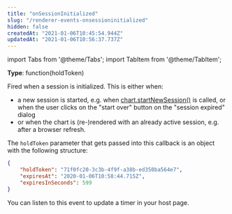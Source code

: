 ```yaml
---
title: "onSessionInitialized"
slug: "/renderer-events-onsessioninitialized"
hidden: false
createdAt: "2021-01-06T10:45:54.944Z"
updatedAt: "2021-01-06T10:56:37.737Z"
---
```


import Tabs from '@theme/Tabs';
import TabItem from '@theme/TabItem';

**Type**: function(holdToken)

Fired when a session is initialized. This is either when:  
* a new session is started, e.g. when [chart.startNewSession()](chartstartnewsession)  is called, or when the user clicks on the "start over" button on the "session expired" dialog
* or when the chart is (re-)rendered with an already active session, e.g. after a browser refresh. 

The `holdToken` parameter that gets passed into this callback is an object with the following structure: 

```json
{    
    "holdToken": "71f0fc20-3c3b-4f9f-a38b-ed350ba564e7",
    "expiresAt": "2020-01-06T10:58:44.715Z",
    "expiresInSeconds": 599
}
```

You can listen to this event to update a timer in your host page.
